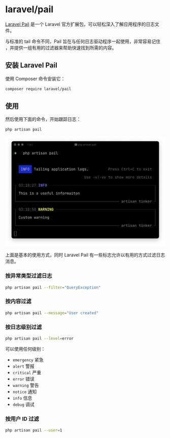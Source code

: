 # laravel/pail

[Laravel Pail](https://github.com/laravel/pail) 是一个 Laravel 官方扩展包，可以轻松深入了解应用程序的日志文件。

与标准的 tail 命令不同，Pail 旨在与任何日志驱动程序一起使用，非常容易记住 ，并提供一组有用的过滤器来帮助快速找到所需的内容。


## 安装 Laravel Pail

使用 Composer 命令安装它：

```bash
composer require laravel/pail
```

## 使用

然后使用下面的命令，开始跟踪日志：

```bash
php artisan pail
```

![](./images/pail-logs.png)

上面是基本的使用方式，同时 Laravel Pail 有一些标志允许以有用的方式过滤日志消息。


### 按异常类型过滤日志


```bash
php artisan pail --filter="QueryException"
```

### 按内容过滤

```bash
php artisan pail --message="User created"
```

### 按日志级别过滤

```bash
php artisan pail --level=error
```

可以使用任何级别：
- `emergency` 紧急
- `alert` 警报
- `critical` 严重
- `error` 错误
- `warning` 警告
- `notice` 通知
- `info` 信息 
- `debug` 调试


### 按用户 ID 过滤

```bash
php artisan pail --user=1
```